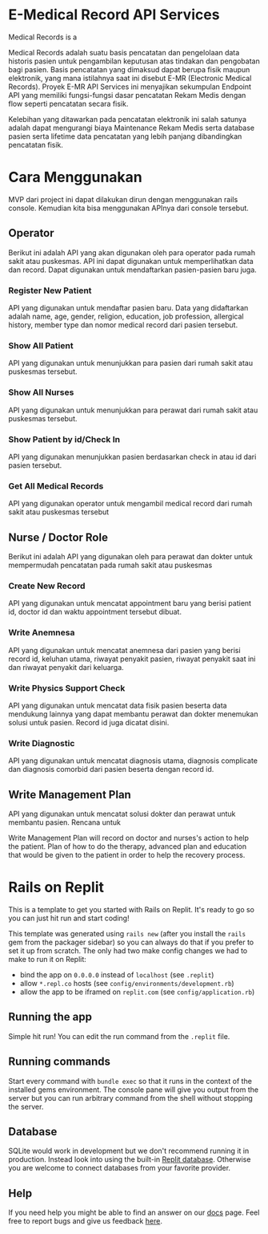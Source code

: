 # E-Medical Record API Services
Medical Records is a

Medical Records adalah suatu basis pencatatan dan pengelolaan data historis pasien untuk pengambilan keputusan atas tindakan dan pengobatan bagi pasien. Basis pencatatan yang dimaksud dapat berupa fisik maupun elektronik, yang mana istilahnya saat ini disebut E-MR (Electronic Medical Records). Proyek E-MR API Services ini menyajikan sekumpulan Endpoint API yang memiliki fungsi-fungsi dasar pencatatan Rekam Medis dengan flow seperti pencatatan secara fisik.

Kelebihan yang ditawarkan pada pencatatan elektronik ini salah satunya adalah dapat mengurangi biaya Maintenance Rekam Medis serta database pasien serta lifetime data pencatatan yang lebih panjang dibandingkan pencatatan fisik.

# Cara Menggunakan
MVP dari project ini dapat dilakukan dirun dengan menggunakan rails console. Kemudian kita bisa menggunakan APInya dari console tersebut.

## Operator
Berikut ini adalah API yang akan digunakan oleh para operator pada rumah sakit atau puskesmas. API ini dapat digunakan untuk memperlihatkan data dan record. Dapat digunakan untuk mendaftarkan pasien-pasien baru juga.

### Register New Patient
API yang digunakan untuk mendaftar pasien baru. Data yang didaftarkan adalah name, age, gender, religion, education, job profession, allergical history, member type dan nomor medical record dari pasien tersebut.

### Show All Patient
API yang digunakan untuk menunjukkan para pasien dari rumah sakit atau puskesmas tersebut.

### Show All Nurses
API yang digunakan untuk menunjukkan para perawat dari rumah sakit atau puskesmas tersebut.

### Show Patient by id/Check In
API yang digunakan menunjukkan pasien berdasarkan check in atau id dari pasien tersebut.

### Get All Medical Records 
API yang digunakan operator untuk mengambil medical record dari rumah sakit atau puskesmas tersebut

## Nurse / Doctor Role
Berikut ini adalah API yang digunakan oleh para perawat dan dokter untuk mempermudah pencatatan pada rumah sakit atau puskesmas

### Create New Record
API yang digunakan untuk mencatat appointment baru yang berisi patient id, doctor id dan waktu appointment tersebut dibuat.

### Write Anemnesa
API yang digunakan untuk mencatat anemnesa dari pasien yang berisi record id, keluhan utama, riwayat penyakit pasien, riwayat penyakit saat ini dan riwayat penyakit dari keluarga.

### Write Physics Support Check
API yang digunakan untuk mencatat data fisik pasien beserta data mendukung lainnya yang dapat membantu perawat dan dokter menemukan solusi untuk pasien. Record id juga dicatat disini.

### Write Diagnostic
API yang digunakan untuk mencatat diagnosis utama, diagnosis complicate dan diagnosis comorbid dari pasien beserta dengan record id.

## Write Management Plan
API yang digunakan untuk mencatat solusi dokter dan perawat untuk membantu pasien. Rencana untuk 

Write Management Plan will record on doctor and nurses's action to help the patient. Plan of how to do the therapy, advanced plan and education that would be given to the patient in order to help the recovery process.

# Rails on Replit

This is a template to get you started with Rails on Replit. It's ready to go so you can just hit run and start coding!

This template was generated using `rails new` (after you install the `rails` gem from the packager sidebar) so you can always do that if you prefer to set it up from scratch. The only had two make config changes we had to make to run it on Replit:

- bind the app on `0.0.0.0` instead of `localhost` (see `.replit`)
- allow `*.repl.co` hosts (see `config/environments/development.rb`)
- allow the app to be iframed on `replit.com` (see `config/application.rb`)

## Running the app

Simple hit run! You can edit the run command from the `.replit` file.

## Running commands

Start every command with `bundle exec` so that it runs in the context of the installed gems environment. The console pane will give you output from the server but you can run arbitrary command from the shell without stopping the server.

## Database

SQLite would work in development but we don't recommend running it in production. Instead look into using the built-in [Replit database](http://docs.replit.com/misc/database). Otherwise you are welcome to connect databases from your favorite provider. 

## Help

If you need help you might be able to find an answer on our [docs](https://docs.replit.com) page. Feel free to report bugs and give us feedback [here](https://replit.com/support).